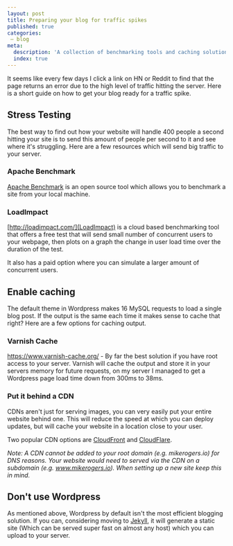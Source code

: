 ```yaml
---
layout: post
title: Preparing your blog for traffic spikes
published: true
categories:
 – blog
meta:
  description: 'A collection of benchmarking tools and caching solutions which should help keep a small site online during traffic spikes.'
  index: true
---
```

It seems like every few days I click a link on HN or Reddit to find that the page returns an error due to the high level of traffic hitting the server. Here is a short guide on how to get your blog ready for a traffic spike.

## Stress Testing
The best way to find out how your website will handle 400 people a second hitting your site is to send this amount of people per second to it and see where it's struggling. Here are a few resources which will send big traffic to your server.

### Apache Benchmark
[Apache Benchmark](http://httpd.apache.org/docs/2.0/programs/ab.html) is an open source tool which allows you to benchmark a site from your local machine. 

### LoadImpact
[http://loadimpact.com/](LoadImpact) is a cloud based benchmarking tool that offers a free test that will send small number of concurrent users to your webpage, then plots on a graph the change in user load time over the duration of the test.

It also has a paid option where you can simulate a larger amount of concurrent users.

## Enable caching
The default theme in Wordpress makes 16 MySQL requests to load a single blog post. If the output is the same each time it makes sense to cache that right? Here are a few options for caching output.

### Varnish Cache
https://www.varnish-cache.org/ - By far the best solution if you have root access to your server. Varnish will cache the output and store it in your servers memory for future requests, on my server I managed to get a Wordpress page load time down from 300ms to 38ms.

### Put it behind a CDN
CDNs aren't just for serving images, you can very easily put your entire website behind one. This will reduce the speed at which you can deploy updates, but will cache your website in a location close to your user.

Two popular CDN options are [CloudFront](http://aws.amazon.com/cloudfront/) and [CloudFlare](https://www.cloudflare.com/). 

*Note: A CDN cannot be added to your root domain (e.g. mikerogers.io) for DNS reasons. Your website would need to served via the CDN on a subdomain (e.g. www.mikerogers.io). When setting up a new site keep this in mind.*

## Don't use Wordpress
As mentioned above, Wordpress by default isn't the most efficient blogging solution. If you can, considering moving to [Jekyll](http://jekyllrb.com/), it will generate a static site (Which can be served super fast on almost any host) which you can upload to your server.
 